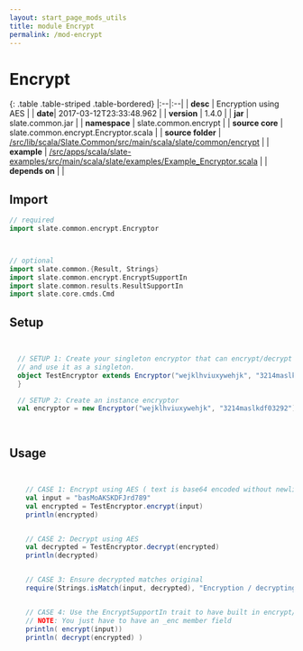 ```yaml
---
layout: start_page_mods_utils
title: module Encrypt
permalink: /mod-encrypt
---
```


# Encrypt

{: .table .table-striped .table-bordered}
|:--|:--|
| **desc** | Encryption using AES | 
| **date**| 2017-03-12T23:33:48.962 |
| **version** | 1.4.0  |
| **jar** | slate.common.jar  |
| **namespace** | slate.common.encrypt  |
| **source core** | slate.common.encrypt.Encryptor.scala  |
| **source folder** | [/src/lib/scala/Slate.Common/src/main/scala/slate/common/encrypt](https://github.com/code-helix/slatekit/tree/master/src/lib/scala/Slate.Common/src/main/scala/slate/common/encrypt)  |
| **example** | [/src/apps/scala/slate-examples/src/main/scala/slate/examples/Example_Encryptor.scala](https://github.com/code-helix/slatekit/tree/master/src/apps/scala/slate-examples/src/main/scala/slate/examples/Example_Encryptor.scala) |
| **depends on** |   |

## Import
```scala 
// required 
import slate.common.encrypt.Encryptor



// optional 
import slate.common.{Result, Strings}
import slate.common.encrypt.EncryptSupportIn
import slate.common.results.ResultSupportIn
import slate.core.cmds.Cmd


```

## Setup
```scala


  // SETUP 1: Create your singleton encryptor that can encrypt/decrypt using your custom key/secret.
  // and use it as a singleton.
  object TestEncryptor extends Encryptor("wejklhviuxywehjk", "3214maslkdf03292"){
  }

  // SETUP 2: Create an instance encryptor
  val encryptor = new Encryptor("wejklhviuxywehjk", "3214maslkdf03292")

  

```

## Usage
```scala


    // CASE 1: Encrypt using AES ( text is base64 encoded without newlines )
    val input = "basMoAKSKDFJrd789"
    val encrypted = TestEncryptor.encrypt(input)
    println(encrypted)


    // CASE 2: Decrypt using AES
    val decrypted = TestEncryptor.decrypt(encrypted)
    println(decrypted)


    // CASE 3: Ensure decrypted matches original
    require(Strings.isMatch(input, decrypted), "Encryption / decrypting does not work")


    // CASE 4: Use the EncryptSupportIn trait to have built in encrypt/decrypt methods
    // NOTE: You just have to have an _enc member field
    println( encrypt(input))
    println( decrypt(encrypted) )

    

```

